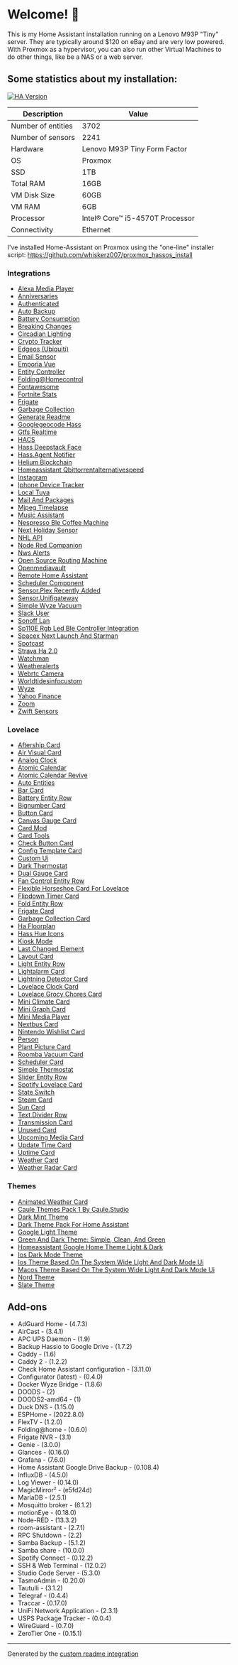 # Welcome! 👋

This is my Home Assistant installation running on a Lenovo M93P "Tiny" server. They are typically around $120 on eBay and are very low powered. 
With Proxmox as a hypervisor, you can also run other Virtual Machines to do other things, like be a NAS or a web server. 

## Some statistics about my installation:

[![HA Version](https://img.shields.io/badge/Home%20Assistant-2022.8.7-brightgreen)](https://github.com/home-assistant/home-assistant/releases/2022.8.7)

Description | Value
-- | --
Number of entities | 3702
Number of sensors | 2241
Hardware | Lenovo M93P Tiny Form Factor
OS | Proxmox
SSD | 1TB
Total RAM | 16GB
VM Disk Size | 60GB
VM RAM | 6GB
Processor | Intel® Core™ i5-4570T Processor
Connectivity | Ethernet


I've installed Home-Assistant on Proxmox using the "one-line" installer script:
https://github.com/whiskerz007/proxmox_hassos_install


### Integrations
- [Alexa Media Player](https://github.com/custom-components/alexa_media_player)
- [Anniversaries](https://github.com/pinkywafer/Anniversaries)
- [Authenticated](https://github.com/custom-components/authenticated)
- [Auto Backup](https://github.com/jcwillox/hass-auto-backup)
- [Battery Consumption](https://github.com/jugla/battery_consumption)
- [Breaking Changes](https://github.com/custom-components/breaking_changes)
- [Circadian Lighting](https://github.com/claytonjn/hass-circadian_lighting)
- [Crypto Tracker](https://github.com/BigNocciolino/CryptoTracker)
- [Edgeos (Ubiquiti)](https://github.com/elad-bar/ha-edgeos)
- [Email Sensor](https://github.com/ljmerza/ha-email-sensor)
- [Emporia Vue](https://github.com/magico13/ha-emporia-vue)
- [Entity Controller](https://github.com/danobot/entity-controller)
- [Folding@Homecontrol](https://github.com/eifinger/hass-foldingathomecontrol)
- [Fontawesome](https://github.com/thomasloven/hass-fontawesome)
- [Fortnite Stats](https://github.com/michaellunzer/Home-Assistant-Custom-Component-Fortnite)
- [Frigate](https://github.com/blakeblackshear/frigate-hass-integration)
- [Garbage Collection](https://github.com/bruxy70/Garbage-Collection)
- [Generate Readme](https://github.com/custom-components/readme)
- [Googlegeocode Hass](https://github.com/gregoryduckworth/GoogleGeocode-HASS)
- [Gtfs Realtime](https://github.com/zacs/ha-gtfs-rt)
- [HACS](https://github.com/hacs/integration)
- [Hass Deepstack Face](https://github.com/robmarkcole/HASS-Deepstack-face)
- [Hass.Agent Notifier](https://github.com/LAB02-Research/HASS.Agent-Notifier)
- [Helium Blockchain](https://github.com/rsnodgrass/hass-helium)
- [Homeassistant Qbittorrentalternativespeed](https://github.com/JurajNyiri/HomeAssistant-qBitTorrentAlternativeSpeed)
- [Instagram](https://github.com/hudsonbrendon/sensor.instagram)
- [Iphone Device Tracker](https://github.com/mudape/iphonedetect)
- [Local Tuya](https://github.com/rospogrigio/localtuya)
- [Mail And Packages](https://github.com/moralmunky/Home-Assistant-Mail-And-Packages)
- [Mjpeg Timelapse](https://github.com/evilmarty/mjpeg-timelapse)
- [Music Assistant](https://github.com/music-assistant/hass-music-assistant)
- [Nespresso Ble Coffee Machine](https://github.com/tikismoke/home-assistant-nespressoble)
- [Next Holiday Sensor](https://github.com/partofthething/next-holiday-sensor)
- [NHL API](https://github.com/JayBlackedOut/hass-nhlapi)
- [Node Red Companion](https://github.com/zachowj/hass-node-red)
- [Nws Alerts](https://github.com/finity69x2/nws_alerts)
- [Open Source Routing Machine](https://github.com/edekeijzer/osrm_travel_time)
- [Openmediavault](https://github.com/tomaae/homeassistant-openmediavault)
- [Remote Home Assistant](https://github.com/custom-components/remote_homeassistant)
- [Scheduler Component](https://github.com/nielsfaber/scheduler-component)
- [Sensor.Plex Recently Added](https://github.com/custom-components/sensor.plex_recently_added)
- [Sensor.Unifigateway](https://github.com/custom-components/sensor.unifigateway)
- [Simple Wyze Vacuum](https://github.com/romedtino/simple-wyze-vac)
- [Slack User](https://github.com/GeorgeSG/ha-slack-user)
- [Sonoff Lan](https://github.com/AlexxIT/SonoffLAN)
- [Sp110E Rgb Led Ble Controller Integration](https://github.com/roslovets/SP110E-HASS)
- [Spacex Next Launch And Starman](https://github.com/djtimca/HASpaceX)
- [Spotcast](https://github.com/fondberg/spotcast)
- [Strava Ha 2.0](https://github.com/craibo/ha_strava)
- [Watchman](https://github.com/dummylabs/thewatchman)
- [Weatheralerts](https://github.com/custom-components/weatheralerts)
- [Webrtc Camera](https://github.com/AlexxIT/WebRTC)
- [Worldtidesinfocustom](https://github.com/jugla/worldtidesinfocustom)
- [Wyze](https://github.com/JoshuaMulliken/ha-wyzeapi)
- [Yahoo Finance](https://github.com/iprak/yahoofinance)
- [Zoom](https://github.com/raman325/ha-zoom-automation)
- [Zwift Sensors](https://github.com/snicker/zwift_hass)

### Lovelace
- [Aftership Card](https://github.com/iantrich/aftership-card)
- [Air Visual Card](https://github.com/dnguyen800/air-visual-card)
- [Analog Clock](https://github.com/tomasrudh/analogclock)
- [Atomic Calendar](https://github.com/atomic7777/atomic_calendar)
- [Atomic Calendar Revive](https://github.com/totaldebug/atomic-calendar-revive)
- [Auto Entities](https://github.com/thomasloven/lovelace-auto-entities)
- [Bar Card](https://github.com/custom-cards/bar-card)
- [Battery Entity Row](https://github.com/benct/lovelace-battery-entity-row)
- [Bignumber Card](https://github.com/custom-cards/bignumber-card)
- [Button Card](https://github.com/custom-cards/button-card)
- [Canvas Gauge Card](https://github.com/custom-cards/canvas-gauge-card)
- [Card Mod](https://github.com/thomasloven/lovelace-card-mod)
- [Card Tools](https://github.com/thomasloven/lovelace-card-tools)
- [Check Button Card](https://github.com/custom-cards/check-button-card)
- [Config Template Card](https://github.com/iantrich/config-template-card)
- [Custom Ui](https://github.com/Mariusthvdb/custom-ui)
- [Dark Thermostat](https://github.com/ciotlosm/lovelace-thermostat-dark-card)
- [Dual Gauge Card](https://github.com/custom-cards/dual-gauge-card)
- [Fan Control Entity Row](https://github.com/finity69x2/fan-control-entity-row)
- [Flexible Horseshoe Card For Lovelace](https://github.com/AmoebeLabs/flex-horseshoe-card)
- [Flipdown Timer Card](https://github.com/pmongloid/flipdown-timer-card)
- [Fold Entity Row](https://github.com/thomasloven/lovelace-fold-entity-row)
- [Frigate Card](https://github.com/dermotduffy/frigate-hass-card)
- [Garbage Collection Card](https://github.com/amaximus/garbage-collection-card)
- [Ha Floorplan](https://github.com/ExperienceLovelace/ha-floorplan)
- [Hass Hue Icons](https://github.com/arallsopp/hass-hue-icons)
- [Kiosk Mode](https://github.com/maykar/kiosk-mode)
- [Last Changed Element](https://github.com/queimadus/last-changed-element)
- [Layout Card](https://github.com/thomasloven/lovelace-layout-card)
- [Light Entity Row](https://github.com/custom-cards/light-entity-row)
- [Lightalarm Card](https://github.com/chaptergy/lightalarm-card)
- [Lightning Detector Card](https://github.com/ironsheep/lovelace-lightning-detector-card)
- [Lovelace Clock Card](https://github.com/Villhellm/lovelace-clock-card)
- [Lovelace Grocy Chores Card](https://github.com/isabellaalstrom/lovelace-grocy-chores-card)
- [Mini Climate Card](https://github.com/artem-sedykh/mini-climate-card)
- [Mini Graph Card](https://github.com/kalkih/mini-graph-card)
- [Mini Media Player](https://github.com/kalkih/mini-media-player)
- [Nextbus Card](https://github.com/dcramer/lovelace-nextbus-card)
- [Nintendo Wishlist Card](https://github.com/custom-cards/nintendo-wishlist-card)
- [Person](https://github.com/gerardag/person-entity-card)
- [Plant Picture Card](https://github.com/badguy99/PlantPictureCard)
- [Roomba Vacuum Card](https://github.com/jeremywillans/lovelace-roomba-vacuum-card)
- [Scheduler Card](https://github.com/nielsfaber/scheduler-card)
- [Simple Thermostat](https://github.com/nervetattoo/simple-thermostat)
- [Slider Entity Row](https://github.com/thomasloven/lovelace-slider-entity-row)
- [Spotify Lovelace Card](https://github.com/custom-cards/spotify-card)
- [State Switch](https://github.com/thomasloven/lovelace-state-switch)
- [Steam Card](https://github.com/Kibibit/kb-steam-card)
- [Sun Card](https://github.com/AitorDB/home-assistant-sun-card)
- [Text Divider Row](https://github.com/iantrich/text-divider-row)
- [Transmission Card](https://github.com/amaximus/transmission-card)
- [Unused Card](https://github.com/custom-cards/unused-card)
- [Upcoming Media Card](https://github.com/custom-cards/upcoming-media-card)
- [Update Time Card](https://github.com/itobey/update-time-card)
- [Uptime Card](https://github.com/dylandoamaral/uptime-card)
- [Weather Card](https://github.com/bramkragten/weather-card)
- [Weather Radar Card](https://github.com/Makin-Things/weather-radar-card)

### Themes
- [Animated Weather Card](https://github.com/wowgamr/animated-weather-card)
- [Caule Themes Pack 1   By Caule.Studio](https://github.com/orickcorreia/caule-themes-pack-1)
- [Dark Mint Theme](https://github.com/home-assistant-community-themes/dark-mint)
- [Dark Theme Pack For Home Assistant](https://github.com/awolkers/home-assistant-themes)
- [Google Light Theme](https://github.com/JuanMTech/google_light_theme)
- [Green And Dark Theme: Simple, Clean, And Green](https://github.com/Matt-PMCT/Green-and-Dark-HA-Theme)
- [Homeassistant Google Home Theme   Light & Dark](https://github.com/liri/lovelace-themes)
- [Ios Dark Mode Theme](https://github.com/basnijholt/lovelace-ios-dark-mode-theme)
- [Ios Theme   Based On The System Wide Light And Dark Mode Ui](https://github.com/JuanMTech/ios-theme)
- [Macos Theme   Based On The System Wide Light And Dark Mode Ui](https://github.com/JuanMTech/macOS-Theme)
- [Nord Theme](https://github.com/home-assistant-community-themes/nord)
- [Slate Theme](https://github.com/seangreen2/slate_theme)




## Add-ons
- AdGuard Home - (4.7.3) 
- AirCast - (3.4.1) 
- APC UPS Daemon - (1.9) 
- Backup Hassio to Google Drive - (1.7.2) 
- Caddy - (1.6) 
- Caddy 2 - (1.2.2) 
- Check Home Assistant configuration - (3.11.0) 
- Configurator (latest) - (0.4.0) 
- Docker Wyze Bridge - (1.8.6) 
- DOODS - (2) 
- DOODS2-amd64 - (1) 
- Duck DNS - (1.15.0) 
- ESPHome - (2022.8.0) 
- FlexTV - (1.2.0) 
- Folding@home - (0.6.0) 
- Frigate NVR - (3.1) 
- Genie - (3.0.0) 
- Glances - (0.16.0) 
- Grafana - (7.6.0) 
- Home Assistant Google Drive Backup - (0.108.4) 
- InfluxDB - (4.5.0) 
- Log Viewer - (0.14.0) 
- MagicMirror² - (e5fd24d) 
- MariaDB - (2.5.1) 
- Mosquitto broker - (6.1.2) 
- motionEye - (0.18.0) 
- Node-RED - (13.3.2) 
- room-assistant - (2.7.1) 
- RPC Shutdown - (2.2) 
- Samba Backup - (5.1.2) 
- Samba share - (10.0.0) 
- Spotify Connect - (0.12.2) 
- SSH & Web Terminal - (12.0.2) 
- Studio Code Server - (5.3.0) 
- TasmoAdmin - (0.20.0) 
- Tautulli - (3.1.2) 
- Telegraf - (0.4.4) 
- Traccar - (0.17.0) 
- UniFi Network Application - (2.3.1) 
- USPS Package Tracker - (0.0.4) 
- WireGuard - (0.7.0) 
- ZeroTier One - (0.15.1) 


***

Generated by the [custom readme integration](https://github.com/custom-components/readme)

